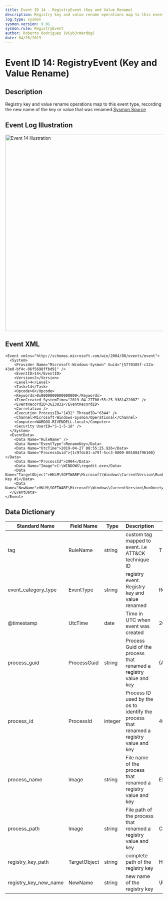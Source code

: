 ```yaml
---
title: Event ID 14 - RegistryEvent (Key and Value Rename)
description: Registry key and value rename operations map to this event type.
log.type: sysmon
sysmon.version: 9.01
sysmon.rule: RegistryEvent
author: Roberto Rodriguez (@Cyb3rWard0g)
date: 04/26/2019
---
```


# Event ID 14: RegistryEvent (Key and Value Rename)

## Description
Registry key and value rename operations map to this event type, recording the new name of the key or value that was renamed.[Sysmon Source](https://docs.microsoft.com/en-us/sysinternals/downloads/sysmon#event-id-14-registryevent-key-and-value-rename)

## Event Log Illustration

<img src="https://github.com/Cyb3rWard0g/OSSEM/blob/master/resources/images/event-14.png" alt="Event 14 illustration" width="625" height="625">

## Event XML

```
<Event xmlns="http://schemas.microsoft.com/win/2004/08/events/event">
  <System>
    <Provider Name="Microsoft-Windows-Sysmon" Guid="{5770385f-c22a-43e0-bf4c-06f5698ffbd9}" /> 
    <EventID>14</EventID> 
    <Version>2</Version> 
    <Level>4</Level> 
    <Task>14</Task> 
    <Opcode>0</Opcode> 
    <Keywords>0x8000000000000000</Keywords> 
    <TimeCreated SystemTime="2019-04-27T00:55:25.938142200Z" /> 
    <EventRecordID>3623832</EventRecordID> 
    <Correlation /> 
    <Execution ProcessID="1432" ThreadID="6344" /> 
    <Channel>Microsoft-Windows-Sysmon/Operational</Channel> 
    <Computer>WARDOG.RIVENDELL.local</Computer> 
    <Security UserID="S-1-5-18" /> 
  </System>
  <EventData>
    <Data Name="RuleName" /> 
    <Data Name="EventType">RenameKey</Data> 
    <Data Name="UtcTime">2019-04-27 00:55:25.926</Data> 
    <Data Name="ProcessGuid">{1c9fdc81-a79f-5cc3-0000-001084f96100}</Data> 
    <Data Name="ProcessId">2904</Data> 
    <Data Name="Image">C:\WINDOWS\regedit.exe</Data> 
    <Data Name="TargetObject">HKLM\SOFTWARE\Microsoft\Windows\CurrentVersion\RunOnce\New Key #1</Data> 
    <Data Name="NewName">HKLM\SOFTWARE\Microsoft\Windows\CurrentVersion\RunOnce\wardog</Data> 
  </EventData>
</Event>
```

## Data Dictionary

|	Standard Name	| Field Name |	Type	|	Description	|	Sample Value	|
|	----------------	|	----------------	|	----------------	|	----------------	|	----------------	|
| tag                   | RuleName     | string  | custom tag mapped to event. i.e ATT&CK technique ID                                     | T1114                                                                 |
| event_category_type            | EventType    | string  | registry event. Registry key and value renamed                                          | RenameKey                                                             |
| @timestamp            | UtcTime      | date    | Time in UTC when event was created                                                      | 2020-04-01 09:01:01.576                                               |
| process_guid          | ProcessGuid  | string  | Process Guid of the process that renamed a registry value and key                       | {A98268C1-95F9-5ACD-0000-001025861000}                                |
| process_id            | ProcessId    | integer | Process ID used by the os to identify the process that renamed a registry value and key | 4624                                                                  |
| process_name          | Image        | string  | File name of the process that renamed a registry value and key                          | Explorer.EXE                                                          |
| process_path          | Image        | string  | File path of the process that renamed a registry value and key                          | C:\WINDOWS\Explorer.EXE                                               |
| registry_key_path     | TargetObject | string  | complete path of the registry key                                                       | HKLM\SOFTWARE\Microsoft\Windows\CurrentVersion\Run\New Key #1         |
| registry_key_new_name | NewName      | string  | new name of the registry key                                                            | \REGISTRY\MACHINE\SOFTWARE\Microsoft\Windows\CurrentVersion\Run\hello |
